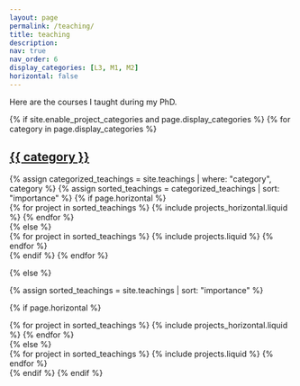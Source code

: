```yaml
---
layout: page
permalink: /teaching/
title: teaching
description:
nav: true
nav_order: 6
display_categories: [L3, M1, M2]
horizontal: false
---
```


Here are the courses I taught during my PhD.


<!-- pages/teaching.md -->
<div class="projects">
{% if site.enable_project_categories and page.display_categories %}
  <!-- Display categorized teachings -->
  {% for category in page.display_categories %}
  <a id="{{ category }}" href=".#{{ category }}">
    <h2 class="category">{{ category }}</h2>
  </a>
  {% assign categorized_teachings = site.teachings | where: "category", category %}
  {% assign sorted_teachings = categorized_teachings | sort: "importance" %}
  <!-- Generate cards for each teaching -->
  {% if page.horizontal %}
  <div class="container">
    <div class="row row-cols-1 row-cols-md-2">
    {% for project in sorted_teachings %}
      {% include projects_horizontal.liquid %}
    {% endfor %}
    </div>
  </div>
  {% else %}
  <div class="row row-cols-1 row-cols-md-3">
    {% for project in sorted_teachings %}
      {% include projects.liquid %}
    {% endfor %}
  </div>
  {% endif %}
  {% endfor %}

{% else %}

<!-- Display teachings without categories -->

{% assign sorted_teachings = site.teachings | sort: "importance" %}

  <!-- Generate cards for each teaching -->

{% if page.horizontal %}

  <div class="container">
    <div class="row row-cols-1 row-cols-md-2">
    {% for project in sorted_teachings %}
      {% include projects_horizontal.liquid %}
    {% endfor %}
    </div>
  </div>
  {% else %}
  <div class="row row-cols-1 row-cols-md-3">
    {% for project in sorted_teachings %}
      {% include projects.liquid %}
    {% endfor %}
  </div>
  {% endif %}
{% endif %}
</div>

